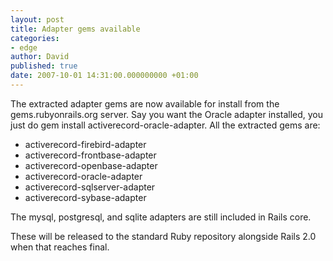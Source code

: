 ```yaml
---
layout: post
title: Adapter gems available
categories:
- edge
author: David
published: true
date: 2007-10-01 14:31:00.000000000 +01:00
---
```

<p>The extracted adapter gems are now available for install from the gems.rubyonrails.org server. Say you want the Oracle adapter installed, you just do gem install activerecord-oracle-adapter. All the extracted gems are:</p>
<ul>
	<li>activerecord-firebird-adapter</li>
	<li>activerecord-frontbase-adapter</li>
	<li>activerecord-openbase-adapter</li>
	<li>activerecord-oracle-adapter</li>
	<li>activerecord-sqlserver-adapter</li>
	<li>activerecord-sybase-adapter</li>
</ul>
<p>The mysql, postgresql, and sqlite adapters are still included in Rails core.</p>
<p>These will be released to the standard Ruby repository alongside Rails 2.0 when that reaches final.</p>